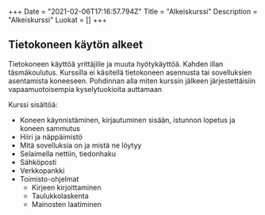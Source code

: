 +++
Date = "2021-02-06T17:16:57.794Z"
Title = "Alkeiskurssi"
Description = "Alkeiskurssi"
Luokat = []
+++

Tietokoneen käytön alkeet
-------------------------

Tietokoneen käyttöä yrittäjille ja muuta hyötykäyttöä. Kahden illan
täsmäkoulutus. Kurssilla ei käsitellä tietokoneen asennusta tai
sovelluksien asentamista koneeseen. Pohdinnan alla miten kurssin jälkeen
järjestettäisiin vapaamuotoisempia kyselytuokioita auttamaan

Kurssi sisältöä:

-   Koneen käynnistäminen, kirjautuminen sisään, istunnon lopetus ja
    koneen sammutus
-   Hiiri ja näppäimistö
-   Mitä sovelluksia on ja mistä ne löytyy
-   Selaimella nettiin, tiedonhaku
-   Sähköposti
-   Verkkopankki
-   Toimisto-ohjelmat
    -   Kirjeen kirjoittaminen
    -   Taulukkolaskenta
    -   Mainosten laatiminen


